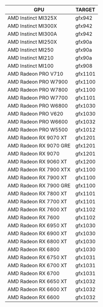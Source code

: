 | GPU                                    | TARGET  |
|----------------------------------------|----------|
| AMD Instinct MI325X                    | gfx942   |
| AMD Instinct MI300X                    | gfx942   |
| AMD Instinct MI300A                    | gfx942   |
| AMD Instinct MI250X                    | gfx90a   |
| AMD Instinct MI250                     | gfx90a   |
| AMD Instinct MI210                     | gfx90a   |
| AMD Instinct MI100                     | gfx908   |
| AMD Radeon PRO V710                    | gfx1101  |
| AMD Radeon PRO W7900                   | gfx1100  |
| AMD Radeon PRO W7800                   | gfx1100  |
| AMD Radeon PRO W7700                   | gfx1101  |
| AMD Radeon PRO W6800                   | gfx1030  |
| AMD Radeon PRO V620                    | gfx1030  |
| AMD Radeon PRO W6600                   | gfx1032  |
| AMD Radeon PRO W5500                   | gfx1012  |
| AMD Radeon RX 9070 XT                  | gfx1201  |
| AMD Radeon RX 9070 GRE                 | gfx1201  |
| AMD Radeon RX 9070                     | gfx1201  |
| AMD Radeon RX 9060 XT                  | gfx1200  |
| AMD Radeon RX 7900 XTX                 | gfx1100  |
| AMD Radeon RX 7900 XT                  | gfx1100  |
| AMD Radeon RX 7900 GRE                 | gfx1100  |
| AMD Radeon RX 7800 XT                  | gfx1101  |
| AMD Radeon RX 7700 XT                  | gfx1101  |
| AMD Radeon RX 7600 XT                  | gfx1102  |
| AMD Radeon RX 7600                     | gfx1102  |
| AMD Radeon RX 6950 XT                  | gfx1030  |
| AMD Radeon RX 6900 XT                  | gfx1030  |
| AMD Radeon RX 6800 XT                  | gfx1030  |
| AMD Radeon RX 6800                     | gfx1030  |
| AMD Radeon RX 6750 XT                  | gfx1031  |
| AMD Radeon RX 6700 XT                  | gfx1031  |
| AMD Radeon RX 6700                     | gfx1031  |
| AMD Radeon RX 6650 XT                  | gfx1032  |
| AMD Radeon RX 6600 XT                  | gfx1032  |
| AMD Radeon RX 6600                     | gfx1032  |
